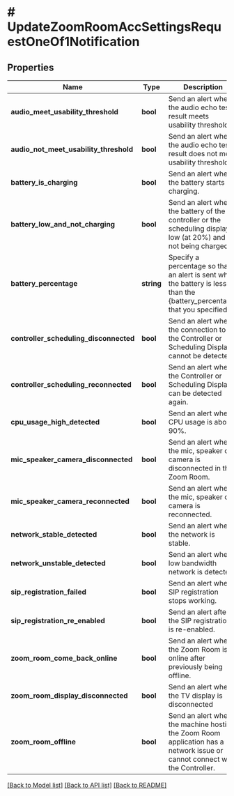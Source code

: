 # # UpdateZoomRoomAccSettingsRequestOneOf1Notification

## Properties

Name | Type | Description | Notes
------------ | ------------- | ------------- | -------------
**audio_meet_usability_threshold** | **bool** | Send an alert when the audio echo test result meets usability threshold. | [optional]
**audio_not_meet_usability_threshold** | **bool** | Send an alert when the audio echo test result does not meet usability threshold. | [optional]
**battery_is_charging** | **bool** | Send an alert when the battery starts charging. | [optional]
**battery_low_and_not_charging** | **bool** | Send an alert when the battery of the controller or the scheduling display is low (at 20%) and is not being charged. | [optional]
**battery_percentage** | **string** | Specify a percentage so that an alert is sent when the battery is less than the {battery_percentage} that you specified. | [optional]
**controller_scheduling_disconnected** | **bool** | Send an alert when the connection to the Controller or Scheduling Display cannot be detected. | [optional]
**controller_scheduling_reconnected** | **bool** | Send an alert when the Controller or Scheduling Display can be detected again. | [optional]
**cpu_usage_high_detected** | **bool** | Send an alert when CPU usage is above 90%. | [optional]
**mic_speaker_camera_disconnected** | **bool** | Send an alert when the mic, speaker or camera is disconnected in the Zoom Room. | [optional]
**mic_speaker_camera_reconnected** | **bool** | Send an alert when the mic, speaker or camera is reconnected. | [optional]
**network_stable_detected** | **bool** | Send an alert when the network is stable. | [optional]
**network_unstable_detected** | **bool** | Send an alert when low bandwidth network is detected | [optional]
**sip_registration_failed** | **bool** | Send an alert when SIP registration stops working. | [optional]
**sip_registration_re_enabled** | **bool** | Send an alert after the SIP registration is re-enabled. | [optional]
**zoom_room_come_back_online** | **bool** | Send an alert when the Zoom Room is online after previously being offline. | [optional]
**zoom_room_display_disconnected** | **bool** | Send an alert when the TV display is disconnected | [optional]
**zoom_room_offline** | **bool** | Send an alert when the machine hosting the Zoom Room application has a network issue or cannot connect with the Controller. | [optional]

[[Back to Model list]](../../README.md#models) [[Back to API list]](../../README.md#endpoints) [[Back to README]](../../README.md)
